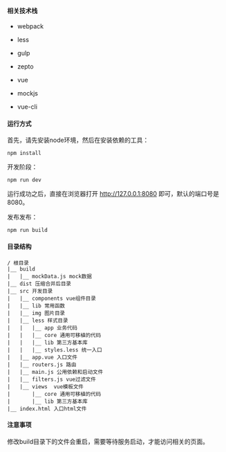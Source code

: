 #### 相关技术栈

- webpack

- less

- gulp

- zepto

- vue

- mockjs

- vue-cli


#### 运行方式

首先，请先安装node环境，然后在安装依赖的工具：

	npm install
 
开发阶段：
	
	npm run dev
	
运行成功之后，直接在浏览器打开 http://127.0.0.1:8080 即可，默认的端口号是8080。

发布发布：

	npm run build

#### 目录结构

	/ 根目录
	|__ build
	|	|__ mockData.js mock数据
	|__ dist 压缩合并后目录
	|__ src 开发目录
	|	|__ components vue组件目录
	|	|__ lib 常用函数
	|	|__ img 图片目录
	|	|__ less 样式目录
	|	|	|__ app 业务代码
	|	|	|__ core 通用可移植的代码
	|	|	|__ lib 第三方基本库
	|	|	|__ styles.less 统一入口
	|	|__ app.vue 入口文件
	|	|__ routers.js 路由
	|	|__ main.js 公用依赖和启动文件
	|	|__ filters.js vue过滤文件
	|	|__ views  vue模板文件
	|		|__ core 通用可移植的代码
	|		|__ lib 第三方基本库
	|__ index.html 入口html文件
	
#### 注意事项

修改build目录下的文件会重启，需要等待服务启动，才能访问相关的页面。